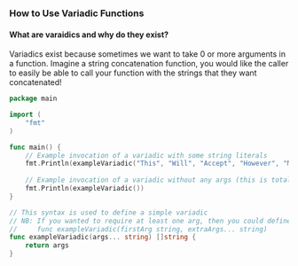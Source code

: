 ### How to Use Variadic Functions

#### What are varaidics and why do they exist?

Variadics exist because sometimes we want to take 0 or more arguments in a function. Imagine a string concatenation function, you would like the caller to easily be able to call your function with the strings that they want concatenated!

```go
package main

import (
    "fmt"
)

func main() {
    // Example invocation of a variadic with some string literals
    fmt.Println(exampleVariadic("This", "Will", "Accept", "However", "Many", "Args", "We", "Pass"))
    
    // Example invocation of a variadic without any args (this is totally valid)
    fmt.Println(exampleVariadic())
}

// This syntax is used to define a simple variadic
// NB: If you wanted to require at least one arg, then you could define it as:
//     func exampleVariadic(firstArg string, extraArgs... string)
func exampleVariadic(args... string) []string {
    return args
}

```
